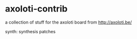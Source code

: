 # axoloti-contrib
a collection of stuff for the axoloti board from http://axoloti.be/

synth: synthesis patches
